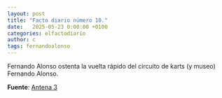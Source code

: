 ```yaml
---
layout: post
title: "Facto diario número 10."
date:   2025-05-23 0:00:00 +0100
categories: elfactodiario
author: c
tags: fernandoalonso
---
```


Fernando Alonso ostenta la vuelta rápido del circuito de karts (y museo) Fernando Alonso.

__Fuente__: [Antena 3](https://www.antena3.com/noticias/deportes/motor/fernando-alonso-bate-record-circuito-karts-parecia-imposible_202312206582ae1a29f3180001852d8d.html)

